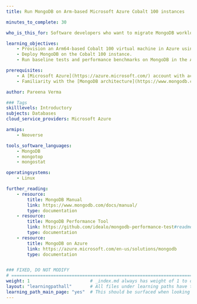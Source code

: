 ```yaml
---
title: Run MongoDB on Arm-based Microsoft Azure Cobalt 100 instances

minutes_to_complete: 30   

who_is_this_for: Software developers who want to migrate MongoDB workloads to Arm-based platforms, with a focus on Microsoft Azure Cobalt 100 Arm64 instances.

learning_objectives: 
    - Provision an Arm64-based Cobalt 100 virtual machine in Azure using Ubuntu Pro 24.04 LTS.
    - Deploy MongoDB on the Cobalt 100 instance.
    - Run baseline tests and performance benchmarks on MongoDB in the Arm64 environment.

prerequisites:
    - A [Microsoft Azure](https://azure.microsoft.com/) account with access to Cobalt 100 (Dpsv6) instances
    - Familiarity with the [MongoDB architecture](https://www.mongodb.com/) and deployment practices on Arm64 platforms

author: Pareena Verma

### Tags
skilllevels: Introductory
subjects: Databases
cloud_service_providers: Microsoft Azure

armips:
    - Neoverse

tools_software_languages:
    - MongoDB
    - mongotop
    - mongostat

operatingsystems:
    - Linux

further_reading:
    - resource:
        title: MongoDB Manual
        link: https://www.mongodb.com/docs/manual/
        type: documentation
    - resource:
        title: MongoDB Performance Tool
        link: https://github.com/idealo/mongodb-performance-test#readme
        type: documentation
    - resource:        
        title: MongoDB on Azure
        link: https://azure.microsoft.com/en-us/solutions/mongodb
        type: documentation


### FIXED, DO NOT MODIFY
# ================================================================================
weight: 1                       # _index.md always has weight of 1 to order correctly
layout: "learningpathall"       # All files under learning paths have this same wrapper
learning_path_main_page: "yes"  # This should be surfaced when looking for related content. Only set for _index.md of learning path content.
---
```

